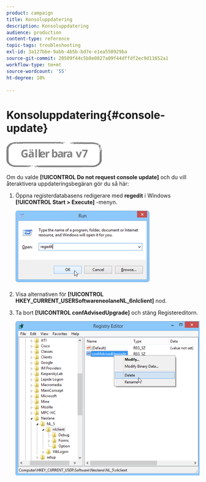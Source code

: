 ```yaml
---
product: campaign
title: Konsoluppdatering
description: Konsoluppdatering
audience: production
content-type: reference
topic-tags: troubleshooting
exl-id: 3a127bbe-9abb-4b5b-bd7e-e1ea550929ba
source-git-commit: 20509f44c5b8e0827a09f44dffdf2ec9d11652a1
workflow-type: tm+mt
source-wordcount: '55'
ht-degree: 10%

---
```


# Konsoluppdatering{#console-update}

![](../../assets/v7-only.svg)

Om du valde **[!UICONTROL Do not request console update]** och du vill återaktivera uppdateringsbegäran gör du så här:

1. Öppna registerdatabasens redigerare med **regedit** i Windows **[!UICONTROL Start > Execute]** -menyn.

   ![](assets/ncs_console_update_1.png)

1. Visa alternativen för **[!UICONTROL HKEY_CURRENT_USERSoftwareneolaneNL_6nlclient]** nod.
1. Ta bort **[!UICONTROL confAdvisedUpgrade]** och stäng Registereditorn.

   ![](assets/ncs_console_update_2.png)
